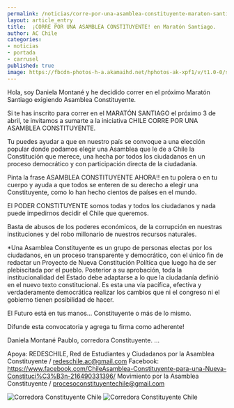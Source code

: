 ```yaml
---
permalink: /noticias/corre-por-una-asamblea-constituyente-maraton-santiago.html
layout: article_entry
title:  ¡CORRE POR UNA ASAMBLEA CONSTITUYENTE! en Maratón Santiago.
author: AC Chile
categories: 
- noticias
- portada
- carrusel
published: true
image: https://fbcdn-photos-h-a.akamaihd.net/hphotos-ak-xpf1/v/t1.0-0/s526x395/12321711_10153968546271397_4636109521364336559_n.jpg?oh=b54f9b985bccd0c513a0ae6c53731043&oe=577A40F3&__gda__=1469076453_845b73b3164647a5b4430d2fc1235027
---
```


Hola, soy Daniela Montané y he decidido correr en el próximo Maratón Santiago exigiendo Asamblea Constituyente. 

Si te has inscrito para correr en el MARATÓN SANTIAGO el próximo 3 de abril, te invitamos a sumarte a la iniciativa CHILE CORRE POR UNA ASAMBLEA CONSTITUYENTE.

Tu puedes ayudar a que en nuestro país se convoque a una elección popular donde podamos elegir una Asamblea que le de a Chile la Constitución que merece, una hecha por todos los ciudadanos en un proceso democrático y con participación directa de la ciudadanía.

Pinta la frase ASAMBLEA CONSTITUYENTE AHORA!! en tu polera o en tu cuerpo y ayuda a que todos se enteren de su derecho a elegir una Constituyente, como lo han hecho cientos de países en el mundo.

El PODER CONSTITUYENTE somos todas y todos los ciudadanos y nada puede impedirnos decidir el Chile que queremos. 

Basta de abusos de los poderes económicos, de la corrupción en nuestras instituciones y del robo millonario de nuestros recursos naturales.

*Una Asamblea Constituyente es un grupo de personas electas por los ciudadanos, en un proceso transparente y democrático, con el único fin de redactar un Proyecto de Nueva Constitución Política que luego ha de ser plebiscitada por el pueblo. Posterior a su aprobación, toda la institucionalidad del Estado debe adaptarse a lo que la ciudadanía definió en el nuevo texto constitucional.
Es esta una vía pacífica, efectiva y verdaderamente democrática realizar los cambios que ni el congreso ni el gobierno tienen posibilidad de hacer.

El Futuro está en tus manos... Constituyente o más de lo mismo.

Difunde esta convocatoria y agrega tu firma como adherente!

Daniela Montané Paublo, corredora Constituyente.
...

Apoya: 
REDESCHILE, Red de Estudiantes y Ciudadanos por la Asamblea Constituyente  /   redeschile.ac@gmail.com
Facebook: https://www.facebook.com/ChileAsamblea-Constituyente-para-una-Nueva-Constituci%C3%B3n-216490331396/
Movimiento por la Asamblea Constituyente  /  procesoconstituyentechile@gmail.com

<img src="https://fbcdn-photos-e-a.akamaihd.net/hphotos-ak-xfl1/v/t1.0-0/p235x165/11074710_10153969006501397_6057998750832270419_n.jpg?oh=3785cd1f361b207386fd007a161370c7&oe=579195B1&__gda__=1469398831_c48b2fe7c0a7ff35132d704627bd5135" title="Corredora Constituyente Chile" class="img-responsive">

<img src="https://fbcdn-photos-e-a.akamaihd.net/hphotos-ak-xfl1/v/t1.0-0/p235x165/11074710_10153969006501397_6057998750832270419_n.jpg?oh=3785cd1f361b207386fd007a161370c7&oe=579195B1&__gda__=1469398831_c48b2fe7c0a7ff35132d704627bd5135" title="Corredora Constituyente Chile" class="img-responsive">
